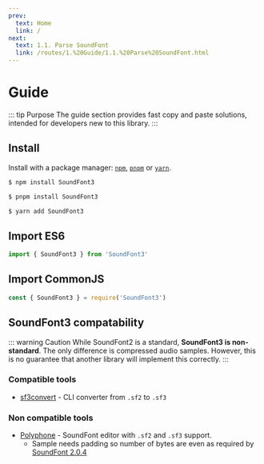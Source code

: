 ```yaml
---
prev:
  text: Home
  link: /
next:
  text: 1.1. Parse SoundFont
  link: /routes/1.%20Guide/1.1.%20Parse%20SoundFont.html
---
```


# Guide

::: tip Purpose
The guide section provides fast copy and paste solutions, intended for developers new to this library.
:::

## Install

Install with a package manager: [`npm`](https://docs.npmjs.com/downloading-and-installing-node-js-and-npm), [`pnpm`](https://pnpm.io/) or [`yarn`](https://classic.yarnpkg.com/en/).

```bash
$ npm install SoundFont3
```

```bash
$ pnpm install SoundFont3
```

```bash
$ yarn add SoundFont3
```

## Import ES6

```typescript
import { SoundFont3 } from 'SoundFont3'
```

## Import CommonJS

```typescript
const { SoundFont3 } = require('SoundFont3')
```

## SoundFont3 compatability

::: warning Caution
While SoundFont2 is a standard, **SoundFont3 is non-standard**. The only difference is compressed audio samples. However, this is no guarantee that another library will implement this correctly.
:::

### Compatible tools

- [sf3convert](https://github.com/musidi-org/sftools) - CLI converter from `.sf2` to `.sf3`

### Non compatible tools

- [Polyphone](https://github.com/davy7125/polyphone) - SoundFont editor with `.sf2` and `.sf3` support.
  - Sample needs padding so number of bytes are even as required by [SoundFont 2.0.4](http://www.synthfont.com/sfspec24.pdf)
